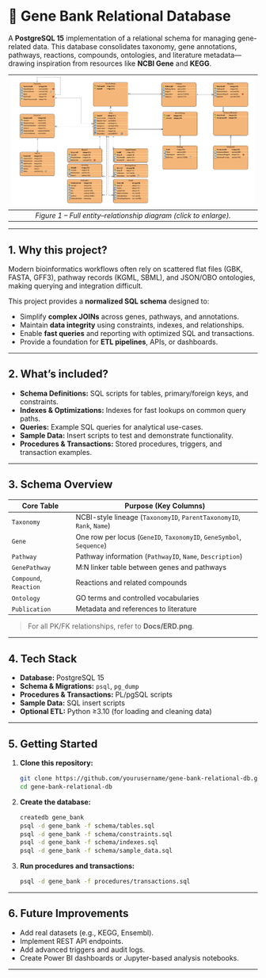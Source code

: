 # 🧬 Gene Bank Relational Database

A **PostgreSQL 15** implementation of a relational schema for managing gene-related data. This database consolidates taxonomy, gene annotations, pathways, reactions, compounds, ontologies, and literature metadata—drawing inspiration from resources like **NCBI Gene** and **KEGG**.

| [<img src="Docs/ERD_Diagram.png" alt="ERD diagram" width="600">](Docs/ERD_Diagram.png) |
|:--:|
| *Figure 1 – Full entity–relationship diagram (click to enlarge).* |

---

## 1. Why this project?
Modern bioinformatics workflows often rely on scattered flat files (GBK, FASTA, GFF3), pathway records (KGML, SBML), and JSON/OBO ontologies, making querying and integration difficult.

This project provides a **normalized SQL schema** designed to:
* Simplify **complex JOINs** across genes, pathways, and annotations.
* Maintain **data integrity** using constraints, indexes, and relationships.
* Enable **fast queries** and reporting with optimized SQL and transactions.
* Provide a foundation for **ETL pipelines**, APIs, or dashboards.

---

## 2. What’s included?
- **Schema Definitions:** SQL scripts for tables, primary/foreign keys, and constraints.
- **Indexes & Optimizations:** Indexes for fast lookups on common query paths.
- **Queries:** Example SQL queries for analytical use-cases.
- **Sample Data:** Insert scripts to test and demonstrate functionality.
- **Procedures & Transactions:** Stored procedures, triggers, and transaction examples.

---

## 3. Schema Overview

| Core Table             | Purpose (Key Columns)                                                     |
|------------------------|--------------------------------------------------------------------------|
| `Taxonomy`             | NCBI-style lineage (`TaxonomyID`, `ParentTaxonomyID`, `Rank`, `Name`)     |
| `Gene`                 | One row per locus (`GeneID`, `TaxonomyID`, `GeneSymbol`, `Sequence`)      |
| `Pathway`              | Pathway information (`PathwayID`, `Name`, `Description`)                  |
| `GenePathway`          | M:N linker table between genes and pathways                              |
| `Compound`, `Reaction` | Reactions and related compounds                                           |
| `Ontology`             | GO terms and controlled vocabularies                                      |
| `Publication`          | Metadata and references to literature                                    |

> For all PK/FK relationships, refer to **Docs/ERD.png**.

---

## 4. Tech Stack
- **Database:** PostgreSQL 15
- **Schema & Migrations:** `psql`, `pg_dump`
- **Procedures & Transactions:** PL/pgSQL scripts
- **Sample Data:** SQL insert scripts
- **Optional ETL:** Python ≥3.10 (for loading and cleaning data)

---

## 5. Getting Started

1. **Clone this repository:**
   ```bash
   git clone https://github.com/yourusername/gene-bank-relational-db.git
   cd gene-bank-relational-db
   ```

2. **Create the database:**
   ```bash
   createdb gene_bank
   psql -d gene_bank -f schema/tables.sql
   psql -d gene_bank -f schema/constraints.sql
   psql -d gene_bank -f schema/indexes.sql
   psql -d gene_bank -f schema/sample_data.sql
   ```

3. **Run procedures and transactions:**
   ```bash
   psql -d gene_bank -f procedures/transactions.sql
   ```

---

## 6. Future Improvements
- Add real datasets (e.g., KEGG, Ensembl).
- Implement REST API endpoints.
- Add advanced triggers and audit logs.
- Create Power BI dashboards or Jupyter-based analysis notebooks.

---


